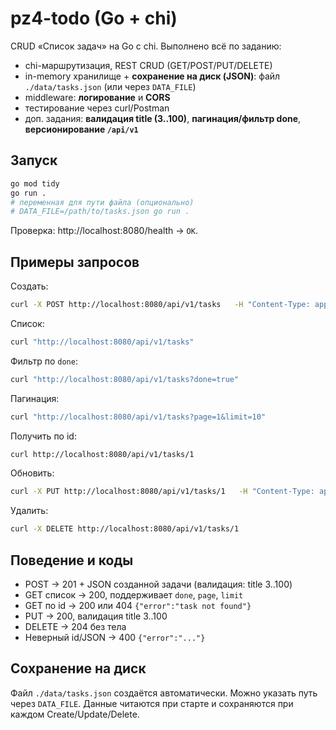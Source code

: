 # pz4-todo (Go + chi)

CRUD «Список задач» на Go с chi. Выполнено всё по заданию:
- chi-маршрутизация, REST CRUD (GET/POST/PUT/DELETE)
- in-memory хранилище + **сохранение на диск (JSON)**: файл `./data/tasks.json` (или через `DATA_FILE`)
- middleware: **логирование** и **CORS**
- тестирование через curl/Postman
- доп. задания: **валидация title (3..100)**, **пагинация/фильтр done**, **версионирование `/api/v1`**

## Запуск
```bash
go mod tidy
go run .
# переменная для пути файла (опционально)
# DATA_FILE=/path/to/tasks.json go run .
```
Проверка: http://localhost:8080/health → `OK`.

## Примеры запросов
Создать:
```bash
curl -X POST http://localhost:8080/api/v1/tasks   -H "Content-Type: application/json"   -d '{"title":"Выучить chi"}'
```
Список:
```bash
curl "http://localhost:8080/api/v1/tasks"
```
Фильтр по `done`:
```bash
curl "http://localhost:8080/api/v1/tasks?done=true"
```
Пагинация:
```bash
curl "http://localhost:8080/api/v1/tasks?page=1&limit=10"
```
Получить по id:
```bash
curl http://localhost:8080/api/v1/tasks/1
```
Обновить:
```bash
curl -X PUT http://localhost:8080/api/v1/tasks/1   -H "Content-Type: application/json"   -d '{"title":"Выучить chi глубже","done":true}'
```
Удалить:
```bash
curl -X DELETE http://localhost:8080/api/v1/tasks/1
```

## Поведение и коды
- POST → 201 + JSON созданной задачи (валидация: title 3..100)
- GET список → 200, поддерживает `done`, `page`, `limit`
- GET по id → 200 или 404 `{"error":"task not found"}`
- PUT → 200, валидация title 3..100
- DELETE → 204 без тела
- Неверный id/JSON → 400 `{"error":"..."}`

## Сохранение на диск
Файл `./data/tasks.json` создаётся автоматически. Можно указать путь через `DATA_FILE`.
Данные читаются при старте и сохраняются при каждом Create/Update/Delete.
